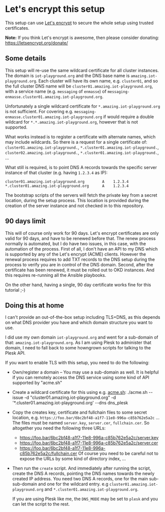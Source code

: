 # Let's encrypt this setup

This setup can use [Let's encrypt](https://letsencrypt.org/) to secure the
whole setup using trusted certificates.

**Note:** If you think Let's encrypt is awesome, then please consider donating:
          https://letsencrypt.org/donate/

## Some details

This setup will re-use the same wildcard certificate for all cluster instances.
The domain is `iot-playground.org` and the DNS base name is `amazing.iot-playground.org`.
Each cluster will have its own name, e.g. `cluster01`, and so the full cluster
DNS name will be `cluster01.amazing.iot-playground.org`, with a service name
(e.g. `messaging` of `enmasse`) of `messaging-enmasse.cluster01.amazing.iot-playground.org`.

Unfortunately a single wildcard certificate for `*.amazing.iot-playground.org`
is not sufficient. For covering e.g. `messaging-enmasse.cluster01.amazing.iot-playground.org`
if would require a double wildcard for `*.*.amazing.iot-playground.org`,
however that is not supported.

What works instead is to register a certificate with alternate names, which may
include wildcards. So there is a request for a single certificate of:
`cluster01.amazing.iot-playground.`, `*.cluster01.amazing.iot-playground.`,
`cluster02.amazing.iot-playground.`, `*.cluster01.amazing.iot-playground.`, …

What still is required, is to point DNS A records towards the
specific server instance of that cluster (e.g. having `1.2.3.4` as IP):

    cluster01.amazing.iot-playground.org        A    1.2.3.4
    *.cluster01.amazing.iot-playground.org      A    1.2.3.4

The bootstrap scripts of the servers will fetch the private key from a secret
location, during the setup process. This location is provided during the
creation of the server instance and not checked in to this repository.

## 90 days limit

This will of course only work for 90 days. Let's encrypt certificates are only
valid for 90 days, and have to be renewed before that. The renew process
normally is automated, but I do have two issues, in this case, with the
automation of the process. First of all, I don't have an API to my DNS which is
supported by any of the Let's encrypt (ACME) clients. However the renewal
process requires to add TXT records to the DNS setup during the process to
verify you are in control of the DNS domain. Second, after the certificate has
been renewed, it must be rolled out to OKD instances. And this requires
re-running all the Ansible playbooks.

On the other hand, having a single, 90 day certificate works fine for this
tutorial ;-)

## Doing this at home

I can't provide an out-of-the-box setup including TLS+DNS, as this depends
on what DNS provider you have and which domain structure you want to use.

I did use my own domain `iot-playground.org` and went for a sub-domain of
that: `amazing.iot-playground.org`. As I am using Plesk to administer that
domain, I need to fall back to some howngrown scripts for talking to the
Plesk API.

If you want to enable TLS with this setup, you need to do the following:

* Own/register a domain – You may use a sub-domain as well. It is helpful if
  you can remotely access the DNS service using some kind of API supported
  by "acme.sh"
* Create a wildcard certificate for this using e.g. [acme.sh](https://github.com/Neilpang/acme.sh):
      ./acme.sh --issue -d "cluster01.amazing.iot-playground.org" -d '*.cluster01.amazing.iot-playground.org' --dns dns_plesk
* Copy the creates key, certificate and fullchain files to some secret location,
  e.g. `https://foo.bar/6bc2bf48-a1f7-11e8-996a-c85b762e5a2c` ... The files must
  be named `server.key`, `server.cer`, `fullchain.cer`. So altogether you
  need the following three URLs:
    * https://foo.bar/6bc2bf48-a1f7-11e8-996a-c85b762e5a2c/server.key
    * https://foo.bar/6bc2bf48-a1f7-11e8-996a-c85b762e5a2c/server.cer
    * https://foo.bar/6bc2bf48-a1f7-11e8-996a-c85b762e5a2c/fullchain.cer
  Of course you need to be careful not to expose the URLs by some kind of
  directory index, …
* Then run the `create` script. And immediately after running the script,
  create the DNS A records, pointing the DNS names towards the newly created IP
  address. You need two DNS A records, one for the main sub-sub-domain and one
  for the wildcard entry. e.g `cluster01.amazing.iot-playground.org` and
  `*.cluster01.amazing.iot-playground.org`.
  
  If you are using Plesk like me, the `DNS_MODE` may be set to `plesk` and
  you can let the script to the rest.
